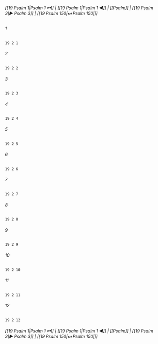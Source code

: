 
###### [[19 Psalm 1|Psalm 1 ⏮]] | [[19 Psalm 1|Psalm 1 ◀]] | [[Psalm]] | [[19 Psalm 3|▶ Psalm 3]] | [[19 Psalm 150|⏭ Psalm 150|]]

###### 1
``` verse
19 2 1 
```
###### 2
``` verse
19 2 2 
```
###### 3
``` verse
19 2 3 
```
###### 4
``` verse
19 2 4 
```
###### 5
``` verse
19 2 5 
```
###### 6
``` verse
19 2 6 
```
###### 7
``` verse
19 2 7 
```
###### 8
``` verse
19 2 8 
```
###### 9
``` verse
19 2 9 
```
###### 10
``` verse
19 2 10 
```
###### 11
``` verse
19 2 11 
```
###### 12
``` verse
19 2 12 
```

###### [[19 Psalm 1|Psalm 1 ⏮]] | [[19 Psalm 1|Psalm 1 ◀]] | [[Psalm]] | [[19 Psalm 3|▶ Psalm 3]] | [[19 Psalm 150|⏭ Psalm 150|]]

